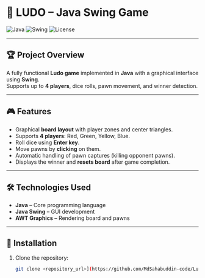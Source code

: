 # 🎲 LUDO – Java Swing Game

![Java](https://img.shields.io/badge/Java-ED8B00?style=flat-square&logo=java)
![Swing](https://img.shields.io/badge/Java_Swing-007396?style=flat-square)
![License](https://img.shields.io/badge/License-MIT-green?style=flat-square)

---

## 🏆 Project Overview
A fully functional **Ludo game** implemented in **Java** with a graphical interface using **Swing**.  
Supports up to **4 players**, dice rolls, pawn movement, and winner detection.

---

## 🎮 Features
- Graphical **board layout** with player zones and center triangles.  
- Supports **4 players**: Red, Green, Yellow, Blue.  
- Roll dice using **Enter key**.  
- Move pawns by **clicking** on them.  
- Automatic handling of pawn captures (killing opponent pawns).  
- Displays the winner and **resets board** after game completion.

---

## 🛠️ Technologies Used
- **Java** – Core programming language  
- **Java Swing** – GUI development  
- **AWT Graphics** – Rendering board and pawns  

---

## 💾 Installation
1. Clone the repository:  
   ```bash
   git clone <repository_url>](https://github.com/MdSahabuddin-code/Ludo-Board-Game-Using-Java/tree/a4fad1fff4ffba043cd1956363a6099dbf5a976b
